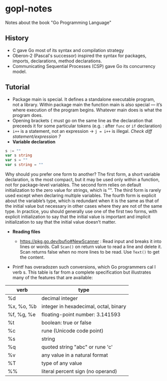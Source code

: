 # gopl-notes
Notes about the book "Go Programming Language"

## History
- C gave Go most of its syntax and compilation strategy
- Oberon-2 (Pascal's successor) inspired the syntax for packages, imports, declarations, method declarations.
- Communicating Sequential Processes (CSP) gave Go its concurrency model.

## Tutorial
- Package main is special. It defines a standalone executable program, not a library. Within
package main the function main is also special — it’s where execution of the program begins.
Whatever main does is what the program does.
- Opening brackets `{` must go on the same line as the declaration that preceeds it for some particular tokens (e.g. : after `func` or `if` declaration)
- `i++` is a statement, not an expression -> `j = i++` is illegal. _Check diff statement/expression ?_
- **Variable declaration**
```go
s := ""
var s string
var s = ""
var s string = ""
```
Why should you prefer one form to another? The first form, a short variable declaration, is
the most compact, but it may be used only within a function, not for package-level variables.
The second form relies on default initialization to the zero value for strings, which is "". The
third form is rarely used except when declaring multiple variables. The fourth form is explicit
about the variable’s type, which is redundant when it is the same as that of the initial value but
necessary in other cases where they are not of the same type. In practice, you should generally
use one of the first two forms, with explicit initialization to say that the initial value is
important and implicit initialization to say that the initial value doesn’t matter.
- **Reading files**
  - https://pkg.go.dev/bufio#NewScanner : Read input and breaks it into lines or words. Call `Scan()` on return value to read a line and delete it. Scan returns false when no more lines to be read. Use `Text()` to get the content.
  
- Printf has overadozen such conversions, which Go programmers cal l verb s. This table is far
from a complete specification but illustrates many of the features that are available:

|verb       | type                                    |
|-----------|-------------------------------------------
| %d         | decimal integer                        |
| %x, %o, %b | integer in hexadecimal, octal, binary  |
| %f, %g, %e | floating-point number: 3.141593        |
| %t         | boolean: true or false                 |
| %c         | rune (Unicode code point)              |
| %s         | string                                 |
| %q         | quoted string "abc" or rune 'c'        |
| %v         | any value in a natural format          |
| %T         | type of any value                      |
| %%         | literal percent sign (no operand)      |
